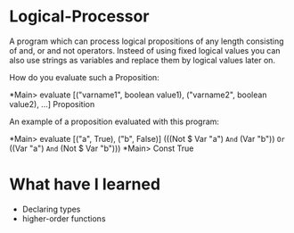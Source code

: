 # Logical-Processor
A program which can process logical propositions of any length consisting of and, or and not operators. 
Insteed of using fixed logical values you can also use strings as variables and replace them by logical values later on.

How do you evaluate such a Proposition:

  *Main> evaluate [("varname1", boolean value1), ("varname2", boolean value2), ...] Proposition 
  
An example of a proposition evaluated with this program:

  *Main> evaluate [("a", True), ("b", False)] (((Not $ Var "a") `And` (Var "b")) `Or` ((Var "a") `And` (Not $ Var "b")))
  *Main> Const True

# What have I learned
  - Declaring types
  - higher-order functions
